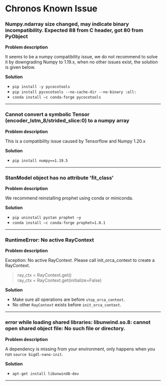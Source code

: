 # Chronos Known Issue

### Numpy.ndarray size changed, may indicate binary incompatibility. Expected 88 from C header, got 80 from PyObject

**Problem description**

It seems to be a numpy compatibility issue, we do not recommend to solve it by downgrading Numpy to 1.19.x,
when no other issues exist, the solution is given below.

**Solution**
* `pip install -y pycocotools`
* `pip install pycocotools --no-cache-dir --no-binary :all:`
* `conda install –c conda-forge pycocotools`

---------------------------

### Cannot convert a symbolic Tensor (encoder_lstm_8/strided_slice:0) to a numpy array

**Problem description**

This is a compatibility issue caused by Tensorflow and Numpy 1.20.x

**Solution**

* `pip install numpy==1.19.5`

---------------------------

### StanModel object has no attribute 'fit_class'

**Problem description**

We recommend reinstalling prophet using conda or miniconda.

**Solution**

* `pip uninstall pystan prophet –y`
* `conda install –c conda-forge prophet=1.0.1`

---------------------------

### RuntimeError: No active RayContext

**Problem description**

Exception: No active RayContext. Please call init_orca_context to create a RayContext.
> ray_ctx = RayContext.get()<br>
> ray_ctx = RayContext.get(initialize=False)

**Solution**

* Make sure all operations are before `stop_orca_context`. 
* No other `RayContext` exists before `init_orca_context`. 

---------------------------

### error while loading shared libraries: libunwind.so.8: cannot open shared object file: No such file or directory.

**Problem description**

A dependency is missing from your environment, only happens when you run `source bigdl-nano-init`.

**Solution**

* `apt-get install libunwind8-dev` 

---------------------------
